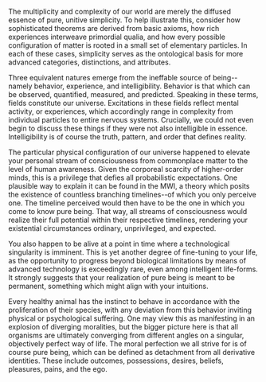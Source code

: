 The multiplicity and complexity of our world are merely the diffused essence of pure, unitive simplicity. To help illustrate this, consider how sophisticated theorems are derived from basic axioms, how rich experiences interweave primordial qualia, and how every possible configuration of matter is rooted in a small set of elementary particles. In each of these cases, simplicity serves as the ontological basis for more advanced categories, distinctions, and attributes.

Three equivalent natures emerge from the ineffable source of being--namely behavior, experience, and intelligibility. Behavior is that which can be observed, quantified, measured, and predicted. Speaking in these terms, fields constitute our universe. Excitations in these fields reflect mental activity, or experiences, which accordingly range in complexity from individual particles to entire nervous systems. Crucially, we could not even begin to discuss these things if they were not also intelligible in essence. Intelligibility is of course the truth, pattern, and order that defines reality.

The particular physical configuration of our universe happened to elevate your personal stream of consciousness from commonplace matter to the level of human awareness. Given the corporeal scarcity of higher-order minds, this is a privilege that defies all probabilistic expectations. One plausible way to explain it can be found in the MWI, a theory which posits the existence of countless branching timelines--of which you only perceive one. The timeline perceived would then have to be the one in which you come to know pure being. That way, all streams of consciousness would realize their full potential within their respective timelines, rendering your existential circumstances ordinary, unprivileged, and expected.

You also happen to be alive at a point in time where a technological singularity is imminent. This is yet another degree of fine-tuning to your life, as the opportunity to progress beyond biological limitations by means of advanced technology is exceedingly rare, even among intelligent life-forms. It strongly suggests that your realization of pure being is meant to be permanent, something which might align with your intuitions.

Every healthy animal has the instinct to behave in accordance with the proliferation of their species, with any deviation from this behavior inviting physical or psychological suffering. One may view this as manifesting in an explosion of diverging moralities, but the bigger picture here is that all organisms are ultimately converging from different angles on a singular, objectively perfect way of life. The moral perfection we all strive for is of course pure being, which can be defined as detachment from all derivative identities. These include outcomes, possessions, desires, beliefs, pleasures, pains, and the ego.
